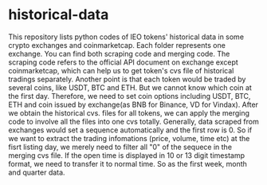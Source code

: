 # historical-data

This repository lists python codes of IEO tokens' historical data in some crypto exchanges and coinmarketcap. Each folder represents one exchange. You can find both scraping code and merging code. The scraping code refers to the official API document on exchange except coinmarketcap, which can help us to get token's cvs file of historical tradings separately. Another point is that each token would be traded by several coins, like USDT, BTC and ETH. But we cannot know which coin at the first day. Therefore, we need to set coin options including USDT, BTC, ETH  and coin issued by exchange(as BNB for Binance, VD for Vindax).
After we obtain the historical cvs. files for all tokens, we can apply the merging code to involve all the files into one cvs totally. Generally, data scraped from exchanges would set a sequence automatically and the first row is 0. So if we want to extract the trading infomations (price, volume, time etc) at the fisrt listing day, we merely need to filter all "0" of the sequece in the merging cvs file. If the open time is displayed in 10 or 13 digit timestamp format, we need to transfer it to normal time.  So as the first week, month and quarter data.

